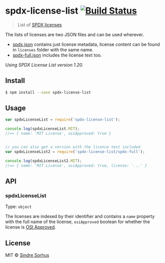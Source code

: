 # spdx-license-list [![Build Status](https://travis-ci.org/sindresorhus/spdx-license-list.svg?branch=master)](https://travis-ci.org/sindresorhus/spdx-license-list)

> List of [SPDX licenses](http://spdx.org/licenses/)

The lists of licenses are two JSON files and can be used wherever.

-	[spdx.json](spdx.json) contains just license metadata, license content can be found in `licenses` folder with the same name.
-	[spdx-full.json](spdx-full.json) includes the license text too.

*Using SPDX License List version 1.20.*


## Install

```sh
$ npm install --save spdx-license-list
```


## Usage

```js
var spdxLicenseList = require('spdx-license-list');

console.log(spdxLicenseList.MIT);
//=> { name: 'MIT License', osiApproved: true }


// you can also get a version with the licence text included
var spdxLicenseList2 = require('spdx-license-list/spdx-full');

console.log(spdxLicenseList2.MIT);
//=> { name: 'MIT License', osiApproved: true, license: '...' }
```


## API

### spdxLicenseList

Type: `object`

The licenses are indexed by their identifier and contains a `name` property with the full name of the license, `osiApproved` boolean for whether the license is [OSI Approved](http://opensource.org/licenses).


## License

MIT © [Sindre Sorhus](http://sindresorhus.com)
